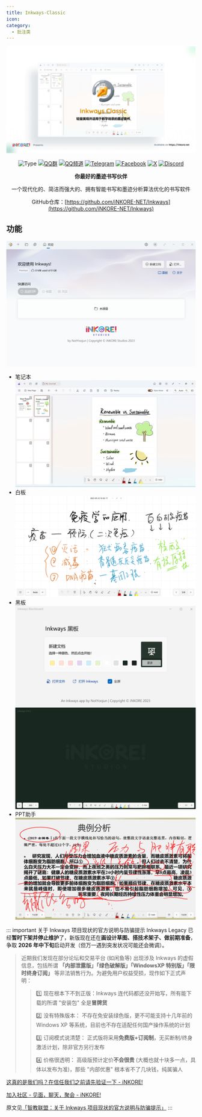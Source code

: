 ```yaml
---
title: Inkways-Classic
icon: 
category:
  - 批注类
---
```


<div align="center">

![banner](images/inkways_banner.png)

![Type](https://img.shields.io/badge/Type-Closed_Source-orange) [![QQ群](https://img.shields.io/badge/-QQ%E7%BE%A4%EF%BD%9C655979143-blue?style=flat&logo=QQ)](https://qm.qq.com/q/wzFUnRBF9C) [![QQ频道](https://img.shields.io/badge/-QQ%E9%A2%91%E9%81%93%EF%BD%9C1nkoreStudios-blue?style=flat&logo=QQ)](https://pd.qq.com/s/g3o1pmidm) [![Telegram](https://img.shields.io/badge/-Telegram%EF%BD%9C@iNKORE_Studios-blue?style=flat&logo=Telegram)](https://t.me/iNKORE) [![Facebook](https://img.shields.io/badge/-Facebook%EF%BD%9C@iNKORE_Studios-blue?style=flat&logo=Facebook)](https://www.facebook.com/iNKORE.NET) [![X](https://img.shields.io/badge/-X%EF%BD%9C@iNKORE_NET-black?style=flat&logo=X)](https://x.com/iNKORE_NET) [![Discord](https://img.shields.io/badge/-Discord%EF%BD%9Cm6NPNVk4bs-white?style=flat&logo=Discord)](https://discord.com/invite/m6NPNVk4bs)

**你最好的墨迹书写伙伴**

一个现代化的、简洁而强大的、拥有智能书写和墨迹分析算法优化的书写软件

GitHub仓库：[https://github.com/iNKORE-NET/Inkways](https://github.com/iNKORE-NET/Inkways)

<SiteInfo
  name="Inkore 官网"
  desc="一家独立软件和电影制作工作室，融合科技与艺术，打造沉浸式影视体验与前沿数字解决方案。我们以跨媒体叙事重构日常，于平凡处见非凡。"
  url="https://inkore.net/"
  logo="images/inkore_badge.png"
  repo="https://github.com/iNKORE-NET/Inkways"
  preview="@annotation/inkways-classic/images/inkore.png"
/>

</div>

## 功能
![Welcome](images/Welcome.png)

- 笔记本
  ![editor](images/image_inkways_10.png)
- 白板
  ![board](images/image_inkways_6.png)
- 黑板
  ![Inkways-Blackboard](images/Inkways-Blackboard.png)
  ![blackboard](images/Blackboard.png)
- PPT助手
  ![slide assistant](images/image_inkways_7.png)

::: important 关于 Inkways 项目现状的官方说明与防骗提示
Inkways Legacy 已经**暂时下架并停止维护**了，新版现在还在**画设计草图、搭技术架子、做前期准备**，争取 **2026 年中下旬**启动开发（但万一遇到突发状况可能还会微调）。

> 近期我们发现在部分论坛和交易平台 (如闲鱼等) 出现涉及 Inkways 的虚假信息，包括所谓 **「内部泄露版」「绿色破解版」「WindowsXP 特别版」「限时终身订阅」** 等非法销售行为。为避免用户权益受损，现作如下正式声明：
>>
>> 1️⃣ 现在根本下不到正版：Inkways 连代码都还没开始写，所有能下载的所谓 "安装包" 全是**冒牌货**
>>
>> 2️⃣ 没有特殊版本： 不存在免安装绿色版，更不可能支持十几年前的 Windows XP 等系统，目前也不存在适配任何国产操作系统的计划
>>
>> 3️⃣ 订阅模式说清楚： 正式版将采用**免费版+订阅制**，无买断制/终身激活计划，除非官方另行发布
>>
>> 4️⃣ 价格很透明： 高级版预计定价**不会很贵** (大概也就十块多一点，具体以发布为准)，那些 "内部优惠" 根本省不了几块钱，纯属骗人


[这真的是我们吗？在信任我们之前请先验证一下 - iNKORE!](https://www.inkore.net/about/imposters)

[加入社区 - 见面，聊天，聚会 - iNKORE!](https://www.inkore.net/about/community?topics=inkways&locales=zh-cn)

原文见[「智教联盟：关于 Inkways 项目现状的官方说明与防骗提示」](https://forum.smart-teach.cn/d/476)
:::